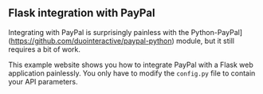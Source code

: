 Flask integration with PayPal
-----------------------------

Integrating with PayPal is surprisingly painless with the Python-PayPal](https://github.com/duointeractive/paypal-python) module, but it still requires a bit of work.

This example website shows you how to integrate PayPal with a Flask web application painlessly. You only have to modify the ```config.py``` file to contain your API parameters.
